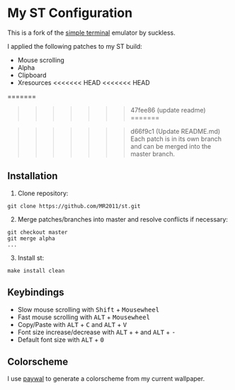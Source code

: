 # My ST Configuration
This is a fork of the [simple terminal](https://st.suckless.org/) emulator by suckless.

I applied the following patches to my ST build:
* Mouse scrolling
* Alpha
* Clipboard
* Xresources
<<<<<<< HEAD
<<<<<<< HEAD

=======
>>>>>>> 47fee86 (update readme)
=======

>>>>>>> d66f9c1 (Update README.md)
Each patch is in its own branch and can be merged into the master branch.

## Installation
1. Clone repository:
```
git clone https://github.com/MR2011/st.git
```
2. Merge patches/branches into master and resolve conflicts if necessary:
```
git checkout master
git merge alpha
...
```
3. Install st:
```
make install clean
```

## Keybindings
* Slow mouse scrolling with <kbd>Shift</kbd> + <kbd>Mousewheel</kbd> 
* Fast mouse scrolling with <kbd>ALT</kbd> + <kbd>Mousewheel</kbd> 
* Copy/Paste with <kbd>ALT</kbd> + <kbd>C</kbd> and <kbd>ALT</kbd> + <kbd>V</kbd>
* Font size increase/decrease with <kbd>ALT</kbd> + <kbd>+</kbd> and <kbd>ALT</kbd> + <kbd>-</kbd>
* Default font size with <kbd>ALT</kbd> + <kbd>0</kbd>

## Colorscheme
I use [paywal](https://github.com/dylanaraps/pywal) to generate a colorscheme from my current wallpaper.


